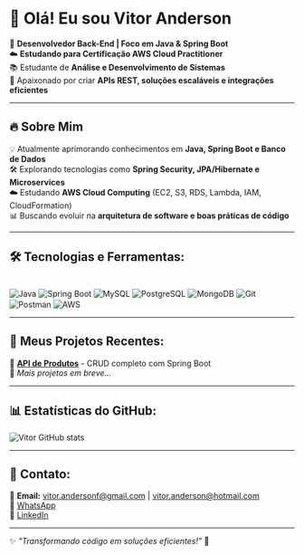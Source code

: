 # 👋 Olá! Eu sou Vitor Anderson 

🎯 **Desenvolvedor Back-End | Foco em Java & Spring Boot**  
☁️ **Estudando para Certificação AWS Cloud Practitioner**  
📚 Estudante de **Análise e Desenvolvimento de Sistemas**  
🚀 Apaixonado por criar **APIs REST, soluções escaláveis e integrações eficientes**  

---

## 🔥 Sobre Mim
💡 Atualmente aprimorando conhecimentos em **Java, Spring Boot e Banco de Dados**  
🛠️ Explorando tecnologias como **Spring Security, JPA/Hibernate e Microservices**  
☁️ Estudando **AWS Cloud Computing** (EC2, S3, RDS, Lambda, IAM, CloudFormation)  
📊 Buscando evoluir na **arquitetura de software e boas práticas de código**  

---

## 🛠 Tecnologias e Ferramentas:
<div style="display: inline_block"><br/>
  <img align="center" alt="Java" src="https://img.shields.io/badge/Java-ED8B00?style=for-the-badge&logo=openjdk&logoColor=white">
  <img align="center" alt="Spring Boot" src="https://img.shields.io/badge/Spring_Boot-6DB33F?style=for-the-badge&logo=spring&logoColor=white">
  <img align="center" alt="MySQL" src="https://img.shields.io/badge/MySQL-005C84?style=for-the-badge&logo=mysql&logoColor=white">
  <img align="center" alt="PostgreSQL" src="https://img.shields.io/badge/PostgreSQL-316192?style=for-the-badge&logo=postgresql&logoColor=white">
  <img align="center" alt="MongoDB" src="https://img.shields.io/badge/MongoDB-4EA94B?style=for-the-badge&logo=mongodb&logoColor=white">
  <img align="center" alt="Git" src="https://img.shields.io/badge/Git-F05032?style=for-the-badge&logo=git&logoColor=white">
  <img align="center" alt="Postman" src="https://img.shields.io/badge/Postman-FF6C37?style=for-the-badge&logo=postman&logoColor=white">
  <img align="center" alt="AWS" src="https://img.shields.io/badge/AWS-FF9900?style=for-the-badge&logo=amazonaws&logoColor=white">
</div>

---

## 📌 Meus Projetos Recentes:
🔹 **[API de Produtos](https://github.com/SEU-USUARIO/api-produtos)** - CRUD completo com Spring Boot  
🔹 *Mais projetos em breve...*  

---

## 📊 Estatísticas do GitHub:
![Vitor GitHub stats](https://github-readme-stats.vercel.app/api?username=VitorAnderson&show_icons=true&theme=dracula)

---

## 📩 Contato:
📧 **Email:** vitor.andersonf@gmail.com | vitor.anderson@hotmail.com  
📱 [WhatsApp](https://wa.me//5511956654601?text=Ola%20Vitor)  
👔 [LinkedIn](https://www.linkedin.com/in/vitor-bartolomeu-38aa9a26b/)  

---

✨ *"Transformando código em soluções eficientes!"* 🚀  
